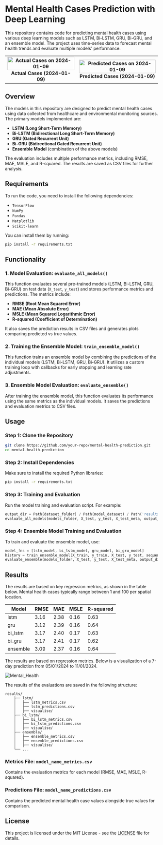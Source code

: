 # Mental Health Cases Prediction with Deep Learning

This repository contains code for predicting mental health cases using various deep learning models such as LSTM, Bi-LSTM, GRU, Bi-GRU, and an ensemble model. The project uses time-series data to forecast mental health trends and evaluate multiple models' performance.

<table>
  <tr>
    <td style="text-align: center; font-weight: bold;">
      <img src="https://github.com/user-attachments/assets/018ddcaf-d4d8-4d52-b2b9-065f3e53ea80" alt="Actual Cases on 2024-01-09" style="width: 100%;" />
      Actual Cases (2024-01-09)
    </td>
    <td style="text-align: center; font-weight: bold;">
      <img src="https://github.com/user-attachments/assets/44bd4263-fe39-49c5-ac38-55d7ac28ecd1" alt="Predicted Cases on 2024-01-09" style="width: 100%;" />
      Predicted Cases (2024-01-09)
    </td>
  </tr>
</table>

## Overview

The models in this repository are designed to predict mental health cases using data collected from healthcare and environmental monitoring sources. The primary models implemented are:

- **LSTM (Long Short-Term Memory)**
- **Bi-LSTM (Bidirectional Long Short-Term Memory)**
- **GRU (Gated Recurrent Unit)**
- **Bi-GRU (Bidirectional Gated Recurrent Unit)**
- **Ensemble Model** (combination of the above models)

The evaluation includes multiple performance metrics, including RMSE, MAE, MSLE, and R-squared. The results are saved as CSV files for further analysis.

## Requirements

To run the code, you need to install the following dependencies:

- `TensorFlow`
- `NumPy`
- `Pandas`
- `Matplotlib`
- `Scikit-learn`

You can install them by running:

```bash
pip install -r requirements.txt
```

## Functionality

### 1. Model Evaluation: `evaluate_all_models()`
This function evaluates several pre-trained models (LSTM, Bi-LSTM, GRU, Bi-GRU) on test data (`X_test`, `y_test`) and stores performance metrics and predictions. The metrics include:

- **RMSE (Root Mean Squared Error)**
- **MAE (Mean Absolute Error)**
- **MSLE (Mean Squared Logarithmic Error)**
- **R-squared (Coefficient of Determination)**

It also saves the prediction results in CSV files and generates plots comparing predicted vs true values.

### 2. Training the Ensemble Model: `train_ensemble_model()`
This function trains an ensemble model by combining the predictions of the individual models (LSTM, Bi-LSTM, GRU, Bi-GRU). It utilizes a custom training loop with callbacks for early stopping and learning rate adjustments.

### 3. Ensemble Model Evaluation: `evaluate_ensemble()`
After training the ensemble model, this function evaluates its performance using the same metrics as the individual models. It saves the predictions and evaluation metrics to CSV files.

## Usage

### Step 1: Clone the Repository

```bash
git clone https://github.com/your-repo/mental-health-prediction.git
cd mental-health-prediction
```

### Step 2: Install Dependencies

Make sure to install the required Python libraries:

```bash
pip install -r requirements.txt
```

### Step 3: Training and Evaluation

Run the model training and evaluation script. For example:

```python
output_dir = Path(dataset_folder) / Path(model_dataset) / Path('results')
evaluate_all_models(models_folder, X_test, y_test, X_test_meta, output_dir)
```

### Step 4: Ensemble Model Training and Evaluation

To train and evaluate the ensemble model, use:

```python
model_fns = [lstm_model, bi_lstm_model, gru_model, bi_gru_model]
history = train_ensemble_model(X_train, y_train, X_test, y_test, sequence_length, models_folder, model_fns, epochs=500)
evaluate_ensemble(models_folder, X_test, y_test, X_test_meta, output_dir, model_name="ensemble")
```

## Results
The results are based on key regression metrics, as shown in the table below. Mental health cases typically range between 1 and 100 per spatial location.

<table>
  <thead>
    <tr>
      <th>Model</th>
      <th>RMSE</th>
      <th>MAE</th>
      <th>MSLE</th>
      <th>R-squared</th>
    </tr>
  </thead>
  <tbody>
    <tr>
      <td>lstm</td>
      <td>3.16</td>
      <td>2.38</td>
      <td>0.16</td>
      <td>0.63</td>
    </tr>
    <tr>
      <td>gru</td>
      <td>3.12</td>
      <td>2.39</td>
      <td>0.16</td>
      <td>0.64</td>
    </tr>
    <tr>
      <td>bi_lstm</td>
      <td>3.17</td>
      <td>2.40</td>
      <td>0.17</td>
      <td>0.63</td>
    </tr>
    <tr>
      <td>bi_gru</td>
      <td>3.17</td>
      <td>2.41</td>
      <td>0.17</td>
      <td>0.62</td>
    </tr>
    <tr>
      <td>ensemble</td>
      <td>3.09</td>
      <td>2.37</td>
      <td>0.16</td>
      <td>0.64</td>
    </tr>
  </tbody>
</table>



The results are based on regression metrics. Below is a visualization of a 7-day prediction from 05/01/2024 to 11/01/2024.

![Mental_Health](https://github.com/user-attachments/assets/f5e4afac-6c6b-4a4f-ac2d-fbf0cecac0c2)

The results of the evaluations are saved in the following structure:

```
results/
    ├── lstm/
    │   ├── lstm_metrics.csv
    │   ├── lstm_predictions.csv
    │   ├── visualise/
    ├── bi_lstm/
    │   ├── bi_lstm_metrics.csv
    │   ├── bi_lstm_predictions.csv
    │   ├── visualise/
    ├── ensemble/
    │   ├── ensemble_metrics.csv
    │   ├── ensemble_predictions.csv
    │   ├── visualise/
    └── ...
```

### Metrics File: `model_name_metrics.csv`
Contains the evaluation metrics for each model (RMSE, MAE, MSLE, R-squared).

### Predictions File: `model_name_predictions.csv`
Contains the predicted mental health case values alongside true values for comparison.

## License

This project is licensed under the MIT License - see the [LICENSE](LICENSE) file for details.

